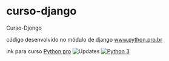 # curso-django
Curso-Djongo 


código desenvolvido no módulo de django www.python.pro.br

ink para curso [Python pro](https://plataforma.dev.pro.br)
![Updates](https://pyup.io/repos/github/david0407j/libpythonpro2/shield.svg)
[![Python 3](https://pyup.io/repos/github/david0407j/libpythonpro2/python-3-shield.svg)](https://pyup.io/repos/github/david0407j/libpythonpro2/)
